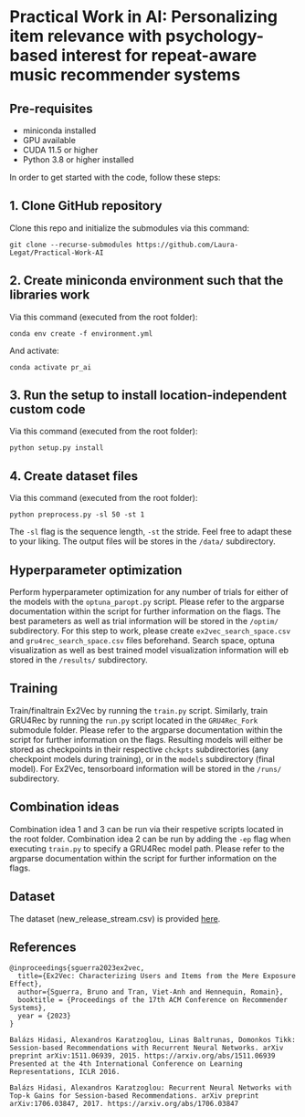 # Practical Work in AI: Personalizing item relevance with psychology-based interest for repeat-aware music recommender systems

## Pre-requisites

- miniconda installed
- GPU available
- CUDA 11.5 or higher
- Python 3.8 or higher installed

In order to get started with the code, follow these steps:

## 1. Clone GitHub repository

Clone this repo and initialize the submodules via this command:

`git clone --recurse-submodules https://github.com/Laura-Legat/Practical-Work-AI`

## 2. Create miniconda environment such that the libraries work

Via this command (executed from the root folder):

`conda env create -f environment.yml`

And activate:

`conda activate pr_ai`

## 3. Run the setup to install location-independent custom code

Via this command (executed from the root folder):

`python setup.py install`

## 4. Create dataset files 

Via this command (executed from the root folder):

`python preprocess.py -sl 50 -st 1`

The `-sl` flag is the sequence length, `-st` the stride. Feel free to adapt these to your liking. The output files will be stores in the `/data/` subdirectory.

## Hyperparameter optimization

Perform hyperparameter optimization for any number of trials for either of the models with the `optuna_paropt.py` script. Please refer to the argparse documentation within the script for further information on the flags. The best parameters as well as trial information will be stored in the `/optim/` subdirectory. For this step to work, please create `ex2vec_search_space.csv` and `gru4rec_search_space.csv` files beforehand. Search space, optuna visualization as well as best trained model visualization information will eb stored in the `/results/` subdirectory.

## Training

Train/finaltrain Ex2Vec by running the `train.py` script. Similarly, train GRU4Rec by running the `run.py` script located in the `GRU4Rec_Fork` submodule folder. Please refer to the argparse documentation within the script for further information on the flags. Resulting models will either be stored as checkpoints in their respective `chckpts` subdirectories (any checkpoint models during training), or in the `models` subdirectory (final model). For Ex2Vec, tensorboard information will be stored in the `/runs/` subdirectory.

## Combination ideas

Combination idea 1 and 3 can be run via their respetive scripts located in the root folder. Combination idea 2 can be run by adding the `-ep` flag when executing `train.py` to specify a GRU4Rec model path. Please refer to the argparse documentation within the script for further information on the flags.

## Dataset
The dataset (new_release_stream.csv) is provided [here](https://zenodo.org/record/8316236).

## References

```
@inproceedings{sguerra2023ex2vec,
  title={Ex2Vec: Characterizing Users and Items from the Mere Exposure Effect},
  author={Sguerra, Bruno and Tran, Viet-Anh and Hennequin, Romain},
  booktitle = {Proceedings of the 17th ACM Conference on Recommender Systems},
  year = {2023}
}

Balázs Hidasi, Alexandros Karatzoglou, Linas Baltrunas, Domonkos Tikk: Session-based Recommendations with Recurrent Neural Networks. arXiv preprint arXiv:1511.06939, 2015. https://arxiv.org/abs/1511.06939 Presented at the 4th International Conference on Learning Representations, ICLR 2016.

Balázs Hidasi, Alexandros Karatzoglou: Recurrent Neural Networks with Top-k Gains for Session-based Recommendations. arXiv preprint arXiv:1706.03847, 2017. https://arxiv.org/abs/1706.03847
```
